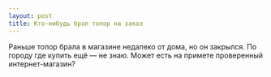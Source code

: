 ```yaml
---
layout: post 
title: Кто-нибудь брал топор на заказ 
--- 
```

Раньше топор брала в магазине недалеко от дома, но он закрылся. По городу где купить ещё — не знаю. Может есть на примете проверенный интернет-магазин?